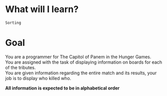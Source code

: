 
# What will I learn?

	Sorting

# Goal

You are a programmer for The Capitol of Panem in the Hunger Games.  
You are assigned with the task of displaying information on boards for each of the tributes.  
You are given information regarding the entire match and its results, your job is to display who killed who.

**All information is expected to be in alphabetical order**

